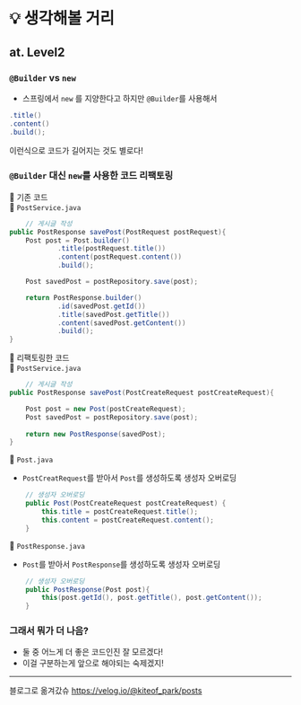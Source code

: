 # 💡 생각해볼 거리

## at. Level2
### `@Builder` vs `new`
- 스프링에서 `new` 를 지양한다고 하지만 `@Builder`를 사용해서
```java
.title()
.content()
.build();
```
이런식으로 코드가 길어지는 것도 별로다!

### `@Builder` 대신 `new`를 사용한 코드 리팩토링

📌 기존 코드  
📂 `PostService.java`
```java
    // 게시글 작성
public PostResponse savePost(PostRequest postRequest){
    Post post = Post.builder()
            .title(postRequest.title())
            .content(postRequest.content())
            .build();

    Post savedPost = postRepository.save(post);

    return PostResponse.builder()
            .id(savedPost.getId())
            .title(savedPost.getTitle())
            .content(savedPost.getContent())
            .build();
}
```

📌 리팩토링한 코드  
📂 `PostService.java`
```java
    // 게시글 작성
public PostResponse savePost(PostCreateRequest postCreateRequest){

    Post post = new Post(postCreateRequest);
    Post savedPost = postRepository.save(post);
    
    return new PostResponse(savedPost);
}
```

📂 `Post.java`
- `PostCreatRequest`를 받아서 `Post`를 생성하도록 생성자 오버로딩

```java
    // 생성자 오버로딩
    public Post(PostCreateRequest postCreateRequest) {
        this.title = postCreateRequest.title();
        this.content = postCreateRequest.content();
    }
```

📂 `PostResponse.java`
- `Post`를 받아서 `PostResponse`를 생성하도록 생성자 오버로딩
```java
    // 생성자 오버로딩
    public PostResponse(Post post){
        this(post.getId(), post.getTitle(), post.getContent());
    }

```

### 그래서 뭐가 더 나음?
- 둘 중 어느게 더 좋은 코드인진 잘 모르겠다!
- 이걸 구분하는게 앞으로 해야되는 숙제겠지! 

---
블로그로 옮겨갔슈
https://velog.io/@kiteof_park/posts